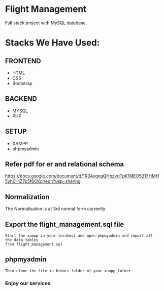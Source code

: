 #                                                                               Flight Management
Full stack project with MySQL database.

# Stacks We Have Used: 

## FRONTEND
*  HTML
*  CSS
*  Bootstrap

## BACKEND
*  MYSQL
*  PHP

## SETUP
*  XAMPP
*  phpmyadmin

## Refer pdf for er and relational schema 
https://docs.google.com/document/d/1R3AxqngQHbzvdTpK1MEO5217HMH5yh0HlZ7p5f6CKdI/edit?usp=sharing

## Normalization
The Normalisation is at 3rd normal form currently

## Export the flight_management.sql file 
    Start the xampp in your locahost and open phpmyadmin and import all the data tables 
    from flight_management.sql
## phpmyadmin 
    Then clone the file in htdocs folder of your xampp folder.
   
### Enjoy our services
